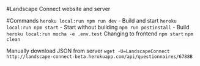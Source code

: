 #Landscape Connect website and server

#Commands
	`heroku local:run npm run dev` - Build and start
	`heroku local:run npm start` - Start without building
	`npm run postinstall` - Build
	`heroku local:run mocha -e .env.test`
Changing to frontend
	`npm start` 
	`npm clean`

Manually download JSON from server
	`wget -U=LandscapeConnect http://landscape-connect-beta.herokuapp.com/api/questionnaires/6788B`